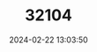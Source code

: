 ---
title: "32104"
category: "Pterocarpus santalinus"
draft: false
date: 2024-02-22 13:03:50
languages:
  English: ["Almug", "Red Sandalwood", "Saunderswood", "Red Sanders"]
  Sanskrit: ["Agarujandha", "Arka", "Chandana", "Harichandana", "Tilaparni"]
  Malayalam: ["Chenchandanam", "Chenchandanam", "Rakthachandanam", "Rakthachandanam"]
  Kannada: ["Kempujandha", "Raktashandana"]
  Hindi: ["Lal Chandan", "Lal Chandan", "Raktachandan", "Undum"]
  Gujarati: ["Ratanjali"]
  Marathi: ["Ratanjan"]
  Tamil: ["Semmaram", "Sivappuchandanam"]
  Telugu: ["Yerrachandanam"]
---